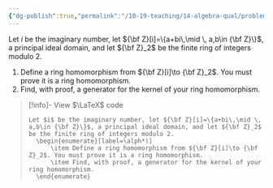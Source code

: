 ```yaml
---
{"dg-publish":true,"permalink":"/10-19-teaching/14-algebra-qual/problem-bank/template-problems/ring-theory/morphism-from-the-gaussian-integers/","tags":["ring_theory"],"updated":"2025-03-15T15:42:24-07:00"}
---
```


Let $i$ be the imaginary number, let ${\bf Z}[i]=\{a+bi\,\mid \, a,b\in {\bf Z}\}$, a principal ideal domain, and let ${\bf Z}_2$ be the finite ring of integers modulo 2.
1. Define a ring homomorphism from ${\bf Z}[i]\to {\bf Z}_2$. You must prove it is a ring homomorphism.
2. Find, with proof, a generator for the kernel of your ring homomorphism.


> [!info]- View $\LaTeX$ code
> ```
> Let $i$ be the imaginary number, let ${\bf Z}[i]=\{a+bi\,\mid \, a,b\in {\bf Z}\}$, a principal ideal domain, and let ${\bf Z}_2$ be the finite ring of integers modulo 2.
> 	\begin{enumerate}[label=\alph*)]
> 		\item Define a ring homomorphism from ${\bf Z}[i]\to {\bf Z}_2$. You must prove it is a ring homomorphism.
> 		\item Find, with proof, a generator for the kernel of your ring homomorphism.
> 	\end{enumerate}
> ```